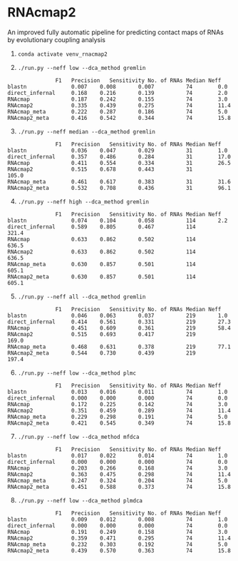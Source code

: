 # RNAcmap2
An improved fully automatic pipeline for predicting contact maps of RNAs by evolutionary coupling analysis


1. `conda activate venv_rnacmap2`

2. `./run.py --neff low --dca_method gremlin`


```
		       F1	Precision	Sensitivity	No. of RNAs	Median Neff
blastn              0.007 	 0.008 		 0.007		    74		  0.0    
direct_infernal     0.168 	 0.216 		 0.139		    74		  2.0    
RNAcmap             0.187 	 0.242 		 0.155		    74		  3.0    
RNAcmap2            0.335 	 0.439 		 0.275		    74		  11.4    
RNAcmap_meta        0.222 	 0.287 		 0.186		    74		  5.0    
RNAcmap2_meta       0.416 	 0.542 		 0.344		    74		  15.8
```

3. `./run.py --neff median --dca_method gremlin`


```
		       F1	Precision	Sensitivity	No. of RNAs	Median Neff
blastn              0.036 	 0.047 		 0.029		    31		  1.0    
direct_infernal     0.357 	 0.486 		 0.284		    31		  17.0    
RNAcmap             0.411 	 0.554 		 0.334		    31		  26.5    
RNAcmap2            0.515 	 0.678 		 0.443		    31		  105.0    
RNAcmap_meta        0.461 	 0.617 		 0.383		    31		  31.6    
RNAcmap2_meta       0.532 	 0.708 		 0.436		    31		  96.1
```

4. `./run.py --neff high --dca_method gremlin`


```
		       F1	Precision	Sensitivity	No. of RNAs	Median Neff
blastn              0.074 	 0.104 		 0.058		    114		  2.2    
direct_infernal     0.589 	 0.805 		 0.467		    114		  321.4    
RNAcmap             0.633 	 0.862 		 0.502		    114		  636.5    
RNAcmap2            0.633 	 0.862 		 0.502		    114		  636.5    
RNAcmap_meta        0.630 	 0.857 		 0.501		    114		  605.1    
RNAcmap2_meta       0.630 	 0.857 		 0.501		    114		  605.1
```

5. `./run.py --neff all --dca_method gremlin`


```
		       F1	Precision	Sensitivity	No. of RNAs	Median Neff
blastn              0.046 	 0.063 		 0.037		    219		  1.0    
direct_infernal     0.414 	 0.561 		 0.331		    219		  27.3    
RNAcmap             0.451 	 0.609 		 0.361		    219		  58.4    
RNAcmap2            0.515 	 0.693 		 0.417		    219		  169.0    
RNAcmap_meta        0.468 	 0.631 		 0.378		    219		  77.1    
RNAcmap2_meta       0.544 	 0.730 		 0.439		    219		  197.4
```

6. `./run.py --neff low --dca_method plmc`


```
		       F1	Precision	Sensitivity	No. of RNAs	Median Neff
blastn              0.013 	 0.016 		 0.011		    74		  1.0    
direct_infernal     0.000 	 0.000 		 0.000		    74		  0.0    
RNAcmap             0.172 	 0.225 		 0.142		    74		  3.0    
RNAcmap2            0.351 	 0.459 		 0.289		    74		  11.4    
RNAcmap_meta        0.229 	 0.298 		 0.191		    74		  5.0    
RNAcmap2_meta       0.421 	 0.545 		 0.349		    74		  15.8
```

7. `./run.py --neff low --dca_method mfdca`


```
		       F1	Precision	Sensitivity	No. of RNAs	Median Neff
blastn              0.017 	 0.022 		 0.014		    74		  1.0    
direct_infernal     0.000 	 0.000 		 0.000		    74		  0.0    
RNAcmap             0.203 	 0.266 		 0.168		    74		  3.0    
RNAcmap2            0.363 	 0.475 		 0.298		    74		  11.4    
RNAcmap_meta        0.247 	 0.324 		 0.204		    74		  5.0    
RNAcmap2_meta       0.451 	 0.588 		 0.373		    74		  15.8
```

8. `./run.py --neff low --dca_method plmdca`


```
		       F1	Precision	Sensitivity	No. of RNAs	Median Neff
blastn              0.009 	 0.012 		 0.008		    74		  1.0    
direct_infernal     0.000 	 0.000 		 0.000		    74		  0.0    
RNAcmap             0.191 	 0.249 		 0.158		    74		  3.0    
RNAcmap2            0.359 	 0.471 		 0.295		    74		  11.4    
RNAcmap_meta        0.232 	 0.303 		 0.192		    74		  5.0    
RNAcmap2_meta       0.439 	 0.570 		 0.363		    74		  15.8
```
